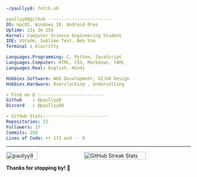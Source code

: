 ```yaml
~/paullyy8: fetch.sh
```
```yaml
paullyy8@github ------------------------
OS: macOS, Windows 10, Android Oreo
Uptime: 21y 3m 25d   
Kernel: Computer Science Engineering Student  
IDE: VSCode, Sublime Text, Neo Vim
Terminal : Alacritty

Languages.Programming: C, Python, JavaScript
Languages.Computer: HTML, CSS, Markdown, YAML  
Languages.Real: English, Hindi

Hobbies.Software: Web Development, UI/UX Design  
Hobbies.Hardware: Overclocking , Undervolting

- Find me @ :------------------------
Github    : @paullyy8
Discord   : @paullyy08

- GitHub Stats:------------------------
Repositories: 15
Followers: 17
Commits: 250
Lines of Code: ++ 172 and -- 0
```
---
<div style="display: flex; flex-direction: row; justify-content: space-between;">
  <!-- Most Used Languages -->
  <img src="https://github-readme-stats.vercel.app/api/top-langs?username=paullyy8&show_icons=true&locale=en&layout=compact&bg_color=0d1117&text_color=c9d1d9&title_color=58a6ff&icon_color=58a6ff&hide_border=true&border_radius=20" style="width: 41%;" alt="paullyy8" />

  <!-- GitHub Streak Stats -->
  <img src="https://github-readme-streak-stats.herokuapp.com/?user=paullyy8&theme=dark&hide_border=true&background=0d1117&ring=58a6ff&fire=58a6ff&currStreakLabel=c9d1d9&border_radius=20" style="width: 58%;" alt="GitHub Streak Stats"/>
</div>

**Thanks for stopping by! 👋**
